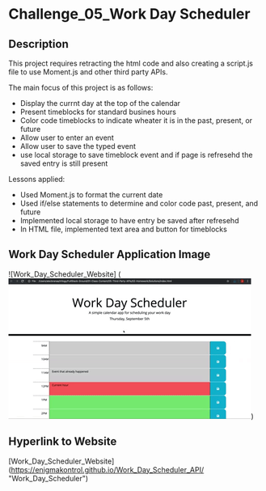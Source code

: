# Challenge_05_Work Day Scheduler

## Description
This project requires retracting the html code and also creating a script.js file 
to use Moment.js and other third party APIs.

The main focus of this project is as follows:
* Display the currnt day at the top of the calendar
* Present timeblocks for standard busines hours
* Color code timeblocks to indicate wheater it is in the past, present, or future
* Allow user to enter an event 
* Allow user to save the typed event
* use local storage to save timeblock event and if page is refresehd the saved entry is still present

Lessons applied:
* Used Moment.js to format the current date
* Used if/else statements to determine and color code past, present, and future
* Implemented local storage to have entry be saved after refresehd
* In HTML file, implemented text area and button for timeblocks

## Work Day Scheduler Application Image
![Work_Day_Scheduler_Website] (<img src="./Assets/05-third-party-apis-homework-demo.gif" alt="workd_day_scheduler_demo_website" />)

## Hyperlink to Website
[Work_Day_Scheduler_Website] (https://enigmakontrol.github.io/Work_Day_Scheduler_API/ "Work_Day_Scheduler")